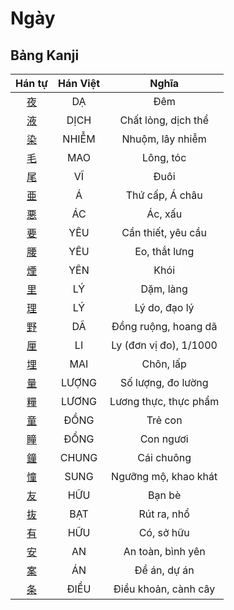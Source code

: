 
# Ngày

## Bảng Kanji

| Hán tự | Hán Việt | Nghĩa |
| :---: | :---: | :---: |
| [夜](https://www.tiengnhatdongian.com/kanji/giai-nghia-kanji-%E5%A4%9C) | DẠ | Đêm |
| [液](https://www.tiengnhatdongian.com/kanji/giai-nghia-kanji-%E6%B6%B2) | DỊCH | Chất lỏng, dịch thể |
| [染](https://www.tiengnhatdongian.com/kanji/giai-nghia-kanji-%E6%9F%93) | NHIỄM | Nhuộm, lây nhiễm |
| [毛](https://www.tiengnhatdongian.com/kanji/giai-nghia-kanji-%E6%AF%9B) | MAO | Lông, tóc |
| [尾](https://www.tiengnhatdongian.com/kanji/giai-nghia-kanji-%E5%B0%BE) | VĨ | Đuôi |
| [亜](https://www.tiengnhatdongian.com/kanji/giai-nghia-kanji-%E4%BA%9C) | Á | Thứ cấp, Á châu |
| [悪](https://www.tiengnhatdongian.com/kanji/giai-nghia-kanji-%E6%82%AA) | ÁC | Ác, xấu |
| [要](https://www.tiengnhatdongian.com/kanji/giai-nghia-kanji-%E8%A6%81) | YÊU | Cần thiết, yêu cầu |
| [腰](https://www.tiengnhatdongian.com/kanji/giai-nghia-kanji-%E8%85%B0) | YÊU | Eo, thắt lưng |
| [煙](https://www.tiengnhatdongian.com/kanji/giai-nghia-kanji-%E7%85%99) | YÊN | Khói |
| [里](https://www.tiengnhatdongian.com/kanji/giai-nghia-kanji-%E9%87%8C) | LÝ | Dặm, làng |
| [理](https://www.tiengnhatdongian.com/kanji/giai-nghia-kanji-%E7%90%86) | LÝ | Lý do, đạo lý |
| [野](https://www.tiengnhatdongian.com/kanji/giai-nghia-kanji-%E9%87%8E) | DÃ | Đồng ruộng, hoang dã |
| [厘](https://www.tiengnhatdongian.com/kanji/giai-nghia-kanji-%E5%8E%98) | LI | Ly (đơn vị đo), 1/1000 |
| [埋](https://www.tiengnhatdongian.com/kanji/giai-nghia-kanji-%E5%9F%8B) | MAI | Chôn, lấp |
| [量](https://www.tiengnhatdongian.com/kanji/giai-nghia-kanji-%E9%87%8F) | LƯỢNG | Số lượng, đo lường |
| [糧](https://www.tiengnhatdongian.com/kanji/giai-nghia-kanji-%E7%B3%A7) | LƯƠNG | Lương thực, thực phẩm |
| [童](https://www.tiengnhatdongian.com/kanji/giai-nghia-kanji-%E7%AB%A5) | ĐỒNG | Trẻ con |
| [瞳](https://www.tiengnhatdongian.com/kanji/giai-nghia-kanji-%E7%9E%B3) | ĐỒNG | Con ngươi |
| [鐘](https://www.tiengnhatdongian.com/kanji/giai-nghia-kanji-%E9%90%98) | CHUNG | Cái chuông |
| [憧](https://www.tiengnhatdongian.com/kanji/giai-nghia-kanji-%E6%86%A7) | SUNG | Ngưỡng mộ, khao khát |
| [友](https://www.tiengnhatdongian.com/kanji/giai-nghia-kanji-%E5%8F%8B) | HỮU | Bạn bè |
| [抜](https://www.tiengnhatdongian.com/kanji/giai-nghia-kanji-%E6%8A%9C) | BẠT | Rút ra, nhổ |
| [有](https://www.tiengnhatdongian.com/kanji/giai-nghia-kanji-%E6%9C%89) | HỮU | Có, sở hữu |
| [安](https://www.tiengnhatdongian.com/kanji/giai-nghia-kanji-%E5%AE%89) | AN | An toàn, bình yên |
| [案](https://www.tiengnhatdongian.com/kanji/giai-nghia-kanji-%E6%A1%88) | ÁN | Đề án, dự án |
| [条](https://www.tiengnhatdongian.com/kanji/giai-nghia-kanji-%E6%9D%A1) | ĐIỀU | Điều khoản, cành cây |

